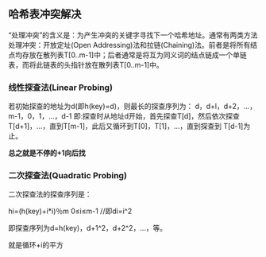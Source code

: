 ## 哈希表冲突解决
“处理冲突”的含义是：为产生冲突的关键字寻找下一个哈希地址。通常有两类方法处理冲突：开放定址(Open Addressing)法和拉链(Chaining)法。前者是将所有结点均存放在散列表T[0..m-1]中；后者通常是将互为同义词的结点链成一个单链表，而将此链表的头指针放在散列表T[0..m-1]中。


### 线性探查法(Linear Probing)
若初始探查的地址为d(即h(key)=d)，则最长的探查序列为：
d，d+l，d+2，…，m-1，0，1，…，d-1
即:探查时从地址d开始，首先探查T[d]，然后依次探查T[d+1]，…，直到T[m-1]，此后又循环到T[0]，T[1]，…，直到探查到 T[d-1]为止。

**总之就是不停的+1向后找**

### 二次探查法(Quadratic Probing)
二次探查法的探查序列是：

hi=(h(key)+i*i)％m 0≤i≤m-1 //即di=i^2

即探查序列为d=h(key)，d+1^2，d+2^2，…，等。

就是循环+i的平方